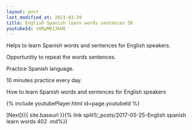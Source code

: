 ```yaml
---
layout: post
last_modified_at: 2021-03-29
title: English Spanish learn words sentences 58 
youtubeId: nXRpM613kH8
---
```

 
 
Helps to learn Spanish words and sentences for English speakers.

Opportunitiy to repeat the words sentences. 

Practice Spanish language. 
 
10 minutes practice every day. 
 
How to learn Spanish words and sentences for English speakers 
 
{% include youtubePlayer.html id=page.youtubeId %}
 
 
[Next]({{ site.baseurl }}{% link  split1/_posts/2017-05-25-English spanish learn words 402 .md%})
 
